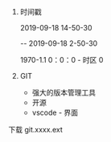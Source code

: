 1. 时间戳



    2019-09-18 14-50-30

   -- 2019-09-18 2-50-30



   1970-1.1 0：0：0  - 时区 0


2. GIT
    - 强大的版本管理工具
    - 开源
    - vscode - 界面
   

下载 git.xxxx.ext





